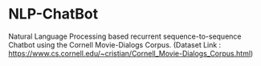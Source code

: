 # NLP-ChatBot
Natural Language Processing based recurrent sequence-to-sequence Chatbot using the Cornell Movie-Dialogs Corpus. (Dataset Link : https://www.cs.cornell.edu/~cristian/Cornell_Movie-Dialogs_Corpus.html)
